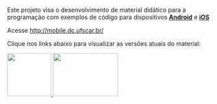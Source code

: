 Este projeto visa o desenvolvimento de material didático para a programação com exemplos de código para dispositivos **[Android](http://dc-mobile.googlecode.com/svn/trunk/doc/android/android.pdf)** e **[iOS](http://dc-mobile.googlecode.com/svn/trunk/doc/ios/ios.pdf)**

Acesse <a href='http://mobile.dc.ufscar.br/'><a href='http://mobile.dc.ufscar.br/'>http://mobile.dc.ufscar.br/</a></a>

Clique nos links abaixo para visualizar as versões atuais do material:

<a href='http://dc-mobile.googlecode.com/svn/trunk/doc/android/android.pdf'>
<img src='https://dc-mobile.googlecode.com/svn/trunk/doc/figuras/LogoAndroid.jpg' width='103' height='100'>
<a href='http://dc-mobile.googlecode.com/svn/trunk/doc/ios/ios.pdf'>
<img src='https://dc-mobile.googlecode.com/svn/trunk/doc/figuras/LogoiOS.jpg' width='152' height='100'>